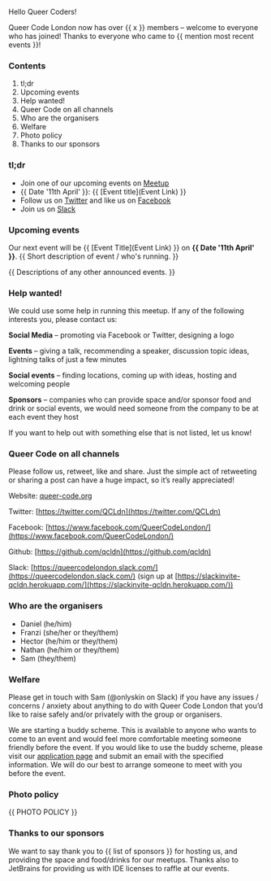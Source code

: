 Hello Queer Coders!

Queer Code London now has over {{ x }} members – welcome to everyone who has joined! Thanks to everyone who came to {{ mention most recent events }}!

### Contents
 1. tl;dr
 2. Upcoming events
 3. Help wanted!
 4. Queer Code on all channels
 5. Who are the organisers
 6. Welfare
 7. Photo policy
 8. Thanks to our sponsors

### tl;dr
- Join one of our upcoming events on [Meetup](https://www.meetup.com/Queer-Code-London/)
 - {{ Date '11th April' }}: {{ [Event title](Event Link) }}
- Follow us on [Twitter](https://twitter.com/QCLdn) and like us on [Facebook­](https://www.facebook.com/QueerCodeLondon/)
- Join us on [Slack­](https://slackinvite-qcldn.herokuapp.com/)

### Upcoming events

Our next event will be {{ [Event Title](Event Link) }} on **{{ Date '11th April' }}**. {{ Short description of event / who's running. }}

{{ Descriptions of any other announced events. }}

### Help wanted!

We could use some help in running this meetup. If any of the following interests you, please contact us:

**Social Media** – promoting via Facebook or Twitter, designing a logo

**Events** – giving a talk, recommending a speaker, discussion topic ideas, lightning talks of just a few minutes

**Social events** – finding locations, coming up with ideas, hosting and welcoming people

**Sponsors** – companies who can provide space and/or sponsor food and drink or social events, we would need someone from the company to be at each event they host

If you want to help out with something else that is not listed, let us know!

### Queer Code on all channels

Please follow us, retweet, like and share. Just the simple act of retweeting or sharing a post can have a huge impact, so it’s really appreciated!

Website: [queer-code.org­](http://queer-code.org/)

Twitter: [https://twitter.com/QCLdn­](https://twitter.com/QCLdn)

Facebook: [https://www.facebook.com/QueerCodeLondon/­](https://www.facebook.com/QueerCodeLondon/)

Github: [https://github.com/qcldn­](https://github.com/qcldn)

Slack: [https://queercodelondon.slack.com/­](https://queercodelondon.slack.com/) (sign up at [https://slackinvite-qcldn.herokuapp.com/­](https://slackinvite-qcldn.herokuapp.com/))

### Who are the organisers

- Daniel (he/him)
- Franzi (she/her or they/them)
- Hector (he/him or they/them)
- Nathan (he/him or they/them)
- Sam (they/them)

### Welfare

Please get in touch with Sam (@onlyskin on Slack) if you have any issues / concerns / anxiety about anything to do with Queer Code London that you’d like to raise safely and/or privately with the group or organisers.

We are starting a buddy scheme. This is available to anyone who wants to come to an event and would feel more comfortable meeting someone friendly before the event. If you would like to use the buddy scheme, please visit our [application page](https://github.com/qcldn/docs/blob/master/buddy.md) and submit an email with the specified information. We will do our best to arrange someone to meet with you before the event.

### Photo policy

{{ PHOTO POLICY }}

### Thanks to our sponsors

We want to say thank you to {{ list of sponsors }} for hosting us, and providing the space and food/drinks for our meetups. Thanks also to JetBrains for providing us with IDE licenses to raffle at our events.
